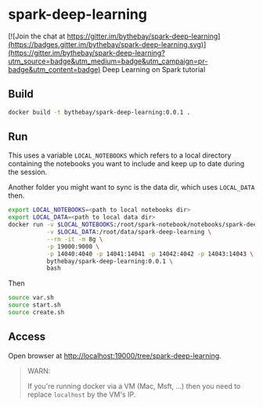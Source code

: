 # spark-deep-learning

[![Join the chat at https://gitter.im/bythebay/spark-deep-learning](https://badges.gitter.im/bythebay/spark-deep-learning.svg)](https://gitter.im/bythebay/spark-deep-learning?utm_source=badge&utm_medium=badge&utm_campaign=pr-badge&utm_content=badge)
Deep Learning on Spark tutorial

## Build
```bash
docker build -t bythebay/spark-deep-learning:0.0.1 .
```

## Run
This uses a variable `LOCAL_NOTEBOOKS` which refers to a local directory containing the notebooks you want to include and keep up to date during the session.

Another folder you might want to sync is the data dir, which uses `LOCAL_DATA` then.


```bash
export LOCAL_NOTEBOOKS=<path to local notebooks dir>
export LOCAL_DATA=<path to local data dir>
docker run -v $LOCAL_NOTEBOOKS:/root/spark-notebook/notebooks/spark-deep-learning \
           -v $LOCAL_DATA:/root/data/spark-deep-learning \
           --rm -it -m 8g \
           -p 19000:9000 \
           -p 14040:4040 -p 14041:14041 -p 14042:4042 -p 14043:14043 \
           bythebay/spark-deep-learning:0.0.1 \
           bash
```

Then
```bash
source var.sh
source start.sh
source create.sh
```

## Access
Open browser at [http://localhost:19000/tree/spark-deep-learning](http://localhost:19000/tree/spark-deep-learning).

> WARN:
> 
> If you're running docker via a VM (Mac, Msft, ...) then you need to replace `localhost` by the VM's IP.
